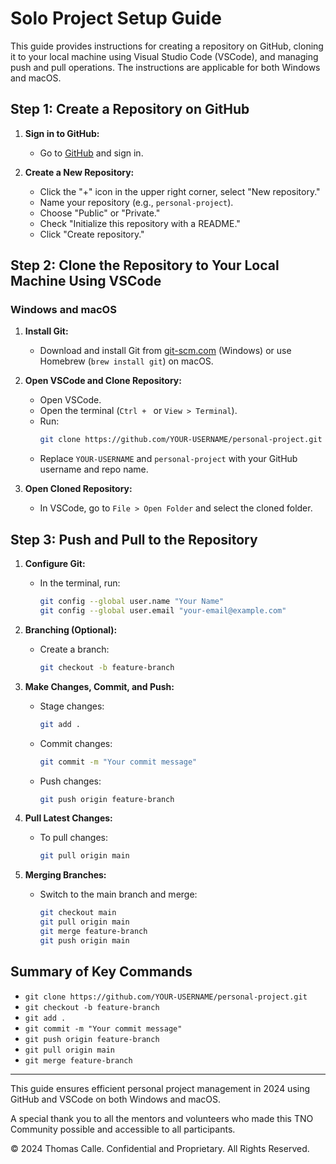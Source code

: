 # Solo Project Setup Guide

This guide provides instructions for creating a repository on GitHub, cloning it to your local machine using Visual Studio Code (VSCode), and managing push and pull operations. The instructions are applicable for both Windows and macOS.

## Step 1: Create a Repository on GitHub

1. **Sign in to GitHub:**
   - Go to [GitHub](https://github.com/) and sign in.

2. **Create a New Repository:**
   - Click the "+" icon in the upper right corner, select "New repository."
   - Name your repository (e.g., `personal-project`).
   - Choose "Public" or "Private."
   - Check "Initialize this repository with a README."
   - Click "Create repository."

## Step 2: Clone the Repository to Your Local Machine Using VSCode

### Windows and macOS

1. **Install Git:**
   - Download and install Git from [git-scm.com](https://git-scm.com/) (Windows) or use Homebrew (`brew install git`) on macOS.

2. **Open VSCode and Clone Repository:**
   - Open VSCode.
   - Open the terminal (`Ctrl + ` or `View > Terminal`).
   - Run:
     ```sh
     git clone https://github.com/YOUR-USERNAME/personal-project.git
     ```
   - Replace `YOUR-USERNAME` and `personal-project` with your GitHub username and repo name.

3. **Open Cloned Repository:**
   - In VSCode, go to `File > Open Folder` and select the cloned folder.

## Step 3: Push and Pull to the Repository

1. **Configure Git:**
   - In the terminal, run:
     ```sh
     git config --global user.name "Your Name"
     git config --global user.email "your-email@example.com"
     ```

2. **Branching (Optional):**
   - Create a branch:
     ```sh
     git checkout -b feature-branch
     ```

3. **Make Changes, Commit, and Push:**
   - Stage changes:
     ```sh
     git add .
     ```
   - Commit changes:
     ```sh
     git commit -m "Your commit message"
     ```
   - Push changes:
     ```sh
     git push origin feature-branch
     ```

4. **Pull Latest Changes:**
   - To pull changes:
     ```sh
     git pull origin main
     ```

5. **Merging Branches:**
   - Switch to the main branch and merge:
     ```sh
     git checkout main
     git pull origin main
     git merge feature-branch
     git push origin main
     ```

## Summary of Key Commands

- `git clone https://github.com/YOUR-USERNAME/personal-project.git`
- `git checkout -b feature-branch`
- `git add .`
- `git commit -m "Your commit message"`
- `git push origin feature-branch`
- `git pull origin main`
- `git merge feature-branch`

---

This guide ensures efficient personal project management in 2024 using GitHub and VSCode on both Windows and macOS.

A special thank you to all the mentors and volunteers who made this TNO Community possible and accessible to all participants.

© 2024 Thomas Calle. Confidential and Proprietary. All Rights Reserved.